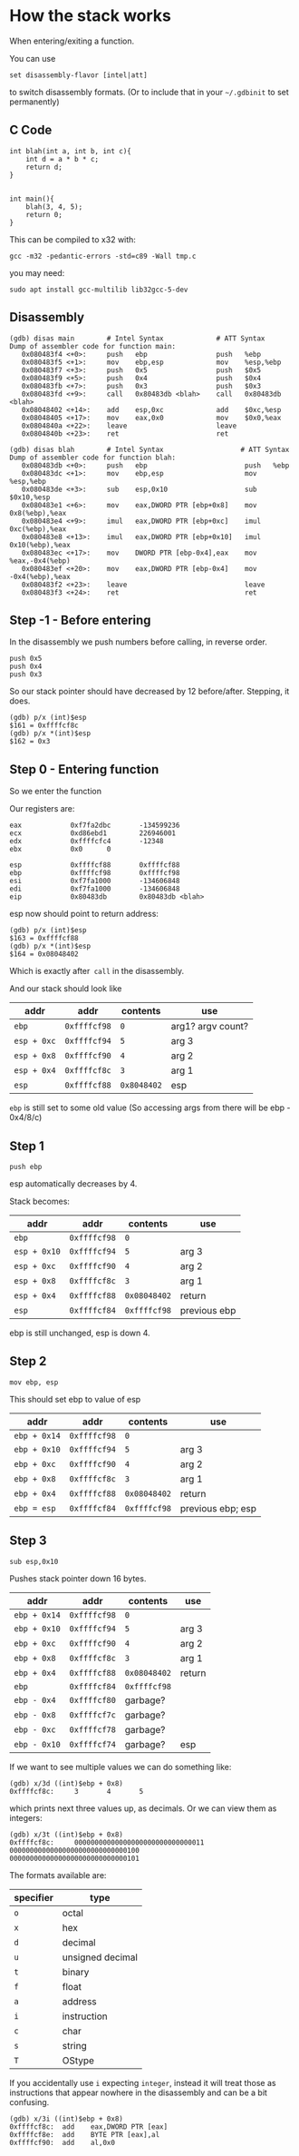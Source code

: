 # How the stack works

When entering/exiting a function.

You can use

```
set disassembly-flavor [intel|att]
```

to switch disassembly formats. (Or to include that in your `~/.gdbinit` to set permanently)

## C Code

```
int blah(int a, int b, int c){
	int d = a * b * c;
	return d;
}


int main(){
	blah(3, 4, 5);
	return 0;
}
```

This can be compiled to x32 with:

```
gcc -m32 -pedantic-errors -std=c89 -Wall tmp.c
```

you may need:

```
sudo apt install gcc-multilib lib32gcc-5-dev
```

## Disassembly

```
(gdb) disas main        # Intel Syntax             # ATT Syntax
Dump of assembler code for function main:
   0x080483f4 <+0>:     push   ebp                 push   %ebp
   0x080483f5 <+1>:     mov    ebp,esp             mov    %esp,%ebp
   0x080483f7 <+3>:     push   0x5                 push   $0x5
   0x080483f9 <+5>:     push   0x4                 push   $0x4
   0x080483fb <+7>:     push   0x3                 push   $0x3
   0x080483fd <+9>:     call   0x80483db <blah>    call   0x80483db <blah>
   0x08048402 <+14>:    add    esp,0xc             add    $0xc,%esp
   0x08048405 <+17>:    mov    eax,0x0             mov    $0x0,%eax
   0x0804840a <+22>:    leave                      leave
   0x0804840b <+23>:    ret                        ret

(gdb) disas blah        # Intel Syntax                   # ATT Syntax
Dump of assembler code for function blah:
   0x080483db <+0>:     push   ebp                        push   %ebp
   0x080483dc <+1>:     mov    ebp,esp                    mov    %esp,%ebp
   0x080483de <+3>:     sub    esp,0x10                   sub    $0x10,%esp
   0x080483e1 <+6>:     mov    eax,DWORD PTR [ebp+0x8]    mov    0x8(%ebp),%eax
   0x080483e4 <+9>:     imul   eax,DWORD PTR [ebp+0xc]    imul   0xc(%ebp),%eax
   0x080483e8 <+13>:    imul   eax,DWORD PTR [ebp+0x10]   imul   0x10(%ebp),%eax
   0x080483ec <+17>:    mov    DWORD PTR [ebp-0x4],eax    mov    %eax,-0x4(%ebp)
   0x080483ef <+20>:    mov    eax,DWORD PTR [ebp-0x4]    mov    -0x4(%ebp),%eax
   0x080483f2 <+23>:    leave                             leave
   0x080483f3 <+24>:    ret                               ret
```

## Step -1 - Before entering

In the disassembly we push numbers before calling, in reverse order.

```
push 0x5
push 0x4
push 0x3
```

So our stack pointer should have decreased by 12 before/after. Stepping, it does.

```
(gdb) p/x (int)$esp
$161 = 0xffffcf8c
(gdb) p/x *(int)$esp
$162 = 0x3
```

## Step 0 - Entering function

So we enter the function

Our registers are:

```
eax            0xf7fa2dbc       -134599236
ecx            0xd86ebd1        226946001
edx            0xffffcfc4       -12348
ebx            0x0      0

esp            0xffffcf88       0xffffcf88
ebp            0xffffcf98       0xffffcf98
esi            0xf7fa1000       -134606848
edi            0xf7fa1000       -134606848
eip            0x80483db        0x80483db <blah>
```

esp now should point to return address:

```
(gdb) p/x (int)$esp
$163 = 0xffffcf88
(gdb) p/x *(int)$esp
$164 = 0x08048402
```

Which is exactly after` call` in the disassembly.

And our stack should look like

addr        | addr         | contents    | use
----------- | ------------ | ----------- | -----
`ebp`       | `0xffffcf98` | `0`         | arg1? argv count?
`esp + 0xc` | `0xffffcf94` | `5`         | arg 3
`esp + 0x8` | `0xffffcf90` | `4`         | arg 2
`esp + 0x4` | `0xffffcf8c` | `3`         | arg 1
`esp`       | `0xffffcf88` | `0x8048402` | esp

`ebp` is still set to some old value (So accessing args from there will be ebp - 0x4/8/c)

## Step 1

```
push ebp
```

esp automatically decreases by 4.

Stack becomes:

addr         | addr         | contents     | use
---------    | -----        | -----        | -----
`ebp`        | `0xffffcf98` | `0`          |
`esp + 0x10` | `0xffffcf94` | `5`          | arg 3
`esp + 0xc`  | `0xffffcf90` | `4`          | arg 2
`esp + 0x8`  | `0xffffcf8c` | `3`          | arg 1
`esp + 0x4`  | `0xffffcf88` | `0x08048402` | return
`esp`        | `0xffffcf84` | `0xffffcf98` | previous ebp

ebp is still unchanged, esp is down 4.

## Step 2

```
mov ebp, esp
```

This should set ebp to value of esp


addr         | addr         | contents     | use
------------ | ------------ | ------------ | -----
`ebp + 0x14` | `0xffffcf98` | `0`          |
`ebp + 0x10` | `0xffffcf94` | `5`          | arg 3
`ebp + 0xc`  | `0xffffcf90` | `4`          | arg 2
`ebp + 0x8`  | `0xffffcf8c` | `3`          | arg 1
`ebp + 0x4`  | `0xffffcf88` | `0x08048402` | return
`ebp = esp`  | `0xffffcf84` | `0xffffcf98` | previous ebp; esp


## Step 3

```
sub esp,0x10
```

Pushes stack pointer down 16 bytes.


addr          | addr         | contents     | use
------------- | ------------ | ------------ | -----
`ebp + 0x14`  | `0xffffcf98` | `0`          |
`ebp + 0x10`  | `0xffffcf94` | `5`          | arg 3
`ebp + 0xc`   | `0xffffcf90` | `4`          | arg 2
`ebp + 0x8`   | `0xffffcf8c` | `3`          | arg 1
`ebp + 0x4`   | `0xffffcf88` | `0x08048402` | return
`ebp`         | `0xffffcf84` | `0xffffcf98` |
`ebp - 0x4`   | `0xffffcf80` | garbage?     |
`ebp - 0x8`   | `0xffffcf7c` | garbage?     |
`ebp - 0xc`   | `0xffffcf78` | garbage?     |
`ebp - 0x10`  | `0xffffcf74` | garbage?     | esp

If we want to see multiple values we can do something like:

```
(gdb) x/3d ((int)$ebp + 0x8)
0xffffcf8c:     3       4       5
```

which prints next three values up, as decimals. Or we can view them as integers:


```
(gdb) x/3t ((int)$ebp + 0x8)
0xffffcf8c:     00000000000000000000000000000011        00000000000000000000000000000100        00000000000000000000000000000101
```

The formats available are:

specifier | type
--------- | -----
`o`       | octal
`x`       | hex
`d`       | decimal
`u`       | unsigned decimal
`t`       | binary
`f`       | float
`a`       | address
`i`       | instruction
`c`       | char
`s`       | string
`T`       | OStype

If you accidentally use `i` expecting `integer`, instead it will treat those as
instructions that appear nowhere in the disassembly and can be a bit confusing.

```
(gdb) x/3i ((int)$ebp + 0x8)
0xffffcf8c:  add    eax,DWORD PTR [eax]
0xffffcf8e:  add    BYTE PTR [eax],al
0xffffcf90:  add    al,0x0
```
